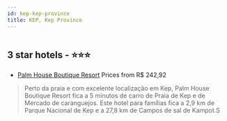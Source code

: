 ```yaml
---
id: kep-kep-province
title: KEP, Kep Province
---
```


<center><img src="https://i.travelapi.com/hotels/13000000/12350000/12343300/12343224/3384a84e_z.jpg" alt="" /></center>


##  3 star hotels - ⭐️⭐️⭐️

-    [Palm House Boutique Resort](https://www.hurb.com/br/aud/https://www.hurb.com/br/hotels/kep/palm-house-boutique-resort-HT-BQ4P?cmp=18055) Prices from R$ 242,92
   > Perto da praia e com excelente localização em Kep, Palm House Boutique Resort fica a 5 minutos de carro de Praia de Kep e de Mercado de caranguejos.  Este hotel para famílias fica a 2,9 km de Parque Nacional de Kep e a 27,8 km de Campos de sal de Kampot.S
